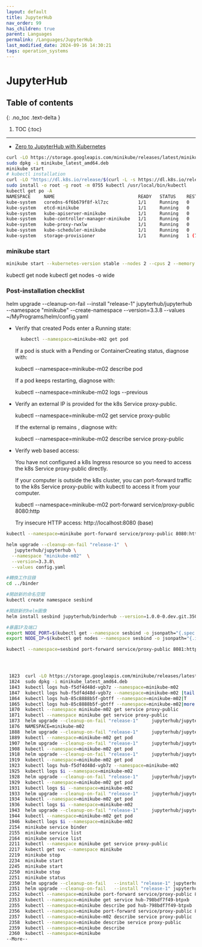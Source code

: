 ```yaml
---
layout: default
title: JupyterHub
nav_order: 99
has_children: true
parent: Languages
permalink: /Languages/JupyterHub
last_modified_date: 2024-09-16 14:30:21
tags: operation_systems
---
```


# JupyterHub

## Table of contents

{: .no_toc .text-delta }

1. TOC
{:toc}

---

- [Zero to JupyterHub with Kubernetes](https://z2jh.jupyter.org/en/stable/kubernetes/minikube/step-zero-minikube.html)

```bash
curl -LO https://storage.googleapis.com/minikube/releases/latest/minikube_latest_amd64.deb
sudo dpkg -i minikube_latest_amd64.deb
minikube start
# kubectl installation
curl -LO "https://dl.k8s.io/release/$(curl -L -s https://dl.k8s.io/release/stable.txt)/bin/linux/amd64/kubectl"
sudo install -o root -g root -m 0755 kubectl /usr/local/bin/kubectl
kubectl get po -A
NAMESPACE     NAME                               READY   STATUS    RESTARTS        AGE
kube-system   coredns-6f6b679f8f-kl7zc           1/1     Running   0               7m52s
kube-system   etcd-minikube                      1/1     Running   0               7m57s
kube-system   kube-apiserver-minikube            1/1     Running   0               7m57s
kube-system   kube-controller-manager-minikube   1/1     Running   0               7m58s
kube-system   kube-proxy-rwxlw                   1/1     Running   0               7m52s
kube-system   kube-scheduler-minikube            1/1     Running   0               7m57s
kube-system   storage-provisioner                1/1     Running   1 (7m21s ago)   7m56s
```

### minikube start

```bash
minikube start --kubernetes-version stable --nodes 2 --cpus 2 --memory 2000 --cni calico
```

kubectl get node
kubectl get nodes -o wide

### Post-installation checklist

helm upgrade --cleanup-on-fail   --install "release-1" jupyterhub/jupyterhub   --namespace "minikube"   --create-namespace   --version=3.3.8   --values ~/MyPrograms/helm/config.yaml

  - Verify that created Pods enter a Running state:

    ```bash
      kubectl --namespace=minikube-m02 get pod
    ```

    If a pod is stuck with a Pending or ContainerCreating status, diagnose with:

      kubectl --namespace=minikube-m02 describe pod <name of pod>

    If a pod keeps restarting, diagnose with:

      kubectl --namespace=minikube-m02 logs --previous <name of pod>

  - Verify an external IP is provided for the k8s Service proxy-public.

      kubectl --namespace=minikube-m02 get service proxy-public

    If the external ip remains <pending>, diagnose with:

      kubectl --namespace=minikube-m02 describe service proxy-public

  - Verify web based access:

    You have not configured a k8s Ingress resource so you need to access the k8s
    Service proxy-public directly.

    If your computer is outside the k8s cluster, you can port-forward traffic to
    the k8s Service proxy-public with kubectl to access it from your
    computer.

      kubectl --namespace=minikube-m02 port-forward service/proxy-public 8080:http

    Try insecure HTTP access: http://localhost:8080
(base)

```bash
kubectl --namespace=minikube port-forward service/proxy-public 8080:http --address=172.20.31.1
```

```bash
helm upgrade --cleanup-on-fail "release-1"  \
   jupyterhub/jupyterhub \
  --namespace "minikube-m02"  \
  --version=3.3.8\
  --values config.yaml
```

```bash
#轉換工作目錄
cd ../binder

#開啟新的命名空間
kubectl create namespace sesbind

#開啟新的helm圖像
helm install sesbind jupyterhub/binderhub --version=1.0.0-0.dev.git.3506.hba24eb2a --namespace=sesbind -f secret.yaml -f config.yaml

#暴露IP及端口
export NODE_PORT=$(kubectl get --namespace sesbind -o jsonpath="{.spec.ports[0].nodePort}" services binder)
export NODE_IP=$(kubectl get nodes --namespace sesbind -o jsonpath="{.items[0].status.addresses[0].address}")

kubectl --namespace=sesbind port-forward service/proxy-public 8081:http --address=172.20.31.1




 1823  curl -LO https://storage.googleapis.com/minikube/releases/latest/minikube_latest_amd64.deb
 1824  sudo dpkg -i minikube_latest_amd64.deb
 1843  kubectl logs hub-f5df4d48d-vgb7z --namespace=minikube-m02
 1847  kubectl logs hub-f5df4d48d-vgb7z --namespace=minikube-m02 |tail
 1864  kubectl logs hub-85c8888b5f-gbtff --namespace=minikube-m02|T
 1865  kubectl logs hub-85c8888b5f-gbtff --namespace=minikube-m02|more
 1870  kubectl --namespace minikube-m02 get service proxy-public
 1871  kubectl --namespace minikube get service proxy-public
 1873  helm upgrade --cleanup-on-fail "release-1"     jupyterhub/jupyterhub   --namespace "minikube-m02"    --version=3.3.8  --values config.yaml
 1876  NAMESPACE=minikube-m02
 1888  helm upgrade --cleanup-on-fail "release-1"     jupyterhub/jupyterhub   --namespace "minikube-m02"    --version=3.3.8  --values config.yaml
 1889  kubectl --namespace=minikube-m02 get pod
 1907  helm upgrade --cleanup-on-fail "release-1"     jupyterhub/jupyterhub   --namespace "minikube-m02"    --version=3.3.8  --values config.yaml
 1908  kubectl --namespace=minikube-m02 get pod
 1918  helm upgrade --cleanup-on-fail "release-1"     jupyterhub/jupyterhub   --namespace "minikube-m02"    --version=3.3.8  --values config.yaml
 1919  kubectl --namespace=minikube-m02 get pod
 1923  kubectl logs hub-f5df4d48d-vgb7z --namespace=minikube-m02
 1925  kubectl logs $i --namespace=minikube-m02
 1928  helm upgrade --cleanup-on-fail "release-1"     jupyterhub/jupyterhub   --namespace "minikube-m02"    --version=3.3.8  --values config.yaml
 1929  kubectl --namespace=minikube-m02 get pod
 1931  kubectl logs $i --namespace=minikube-m02
 1933  helm upgrade --cleanup-on-fail "release-1"     jupyterhub/jupyterhub   --namespace "minikube-m02"    --version=3.3.8  --values config.yaml
 1934  kubectl --namespace=minikube-m02 get pod
 1936  kubectl logs $i --namespace=minikube-m02
 1943  helm upgrade --cleanup-on-fail "release-1"     jupyterhub/jupyterhub   --namespace "minikube-m02"    --version=3.3.8  --values config.yaml
 1944  kubectl --namespace=minikube-m02 get pod
 1946  kubectl logs $i --namespace=minikube-m02
 2154  minikube service binder
 2155  minikube service list
 2164  minikube service list
 2211  kubectl --namespace minikube get service proxy-public
 2217  kubectl get svc --namespace minikube
 2219  minikube stop
 2234  minikube start
 2245  minikube start
 2250  minikube stop
 2251  minikube status
 2350  helm upgrade --cleanup-on-fail   --install "release-1" jupyterhub/jupyterhub   --namespace "minikube"   --create-namespace   --version=3.3.8   --values config.yaml
 2351  helm upgrade --cleanup-on-fail   --install "release-1" jupyterhub/jupyterhub   --namespace "minikube"   --version=3.3.8   --values config.yaml
 2352  kubectl --namespace=minikube port-forward service/proxy-public 8080:http
 2353  kubectl --namespace=minikube get service hub-798bdf7f49-btpxb
 2355  kubectl --namespace=minikube describe pod hub-798bdf7f49-btpxb
 2356  kubectl --namespace=minikube port-forward service/proxy-public 8080:http --address=172.20.31.1
 2357  kubectl --namespace=minikube-m02 describe service proxy-public
 2358  kubectl --namespace=minikube describe service proxy-public
 2359  kubectl --namespace=minikube describe
 2360  kubectl --namespace=minikube
--More--
